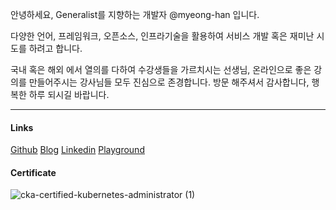 안녕하세요, Generalist를 지향하는 개발자 @myeong-han 입니다.

다양한 언어, 프레임워크, 오픈소스, 인프라기술을 활용하여 서비스 개발 혹은 재미난 시도를 하려고 합니다.

국내 혹은 해외 에서 열의를 다하여 수강생들을 가르치시는 선생님, 온라인으로 좋은 강의를 만들어주시는 강사님들 모두 진심으로 존경합니다.
방문 해주셔서 감사합니다, 행복한 하루 되시길 바랍니다.

---

#### Links
[Github](https://github.com/myeong-han/myeong-han/) [Blog](https://myeong-han.github.io/) [Linkedin](https://www.linkedin.com/in/warren8/) [Playground]()

#### Certificate
![cka-certified-kubernetes-administrator (1)](https://github.com/myeong-han/myeong-han/assets/31746222/305ca9ad-059d-4dce-846f-309806d48ebe)
